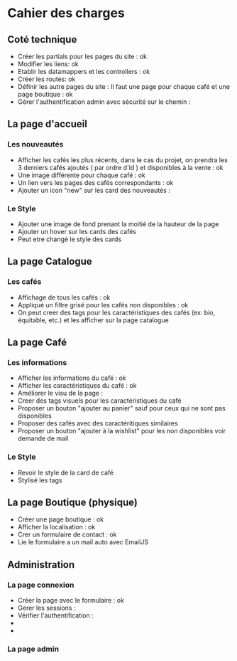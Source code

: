 # Cahier des charges

## Coté technique
- Créer les partials pour les pages du site : ok
- Modifier les liens: ok
- Etablir les datamappers et les controllers : ok
- Créer les routes: ok
- Définir les autre pages du site : Il faut une page pour chaque café et une page boutique : ok
- Gérer l'authentification admin avec sécurité sur le chemin :

## La page d'accueil

### Les nouveautés
- Afficher les cafés les plus récents, dans le cas du projet, on prendra les 3 derniers cafés ajoutés ( par ordre d'id ) et disponibles à la vente : ok
- Une image différente pour chaque café : ok
- Un lien vers les pages des cafés correspondants : ok
- Ajouter un icon "new" sur les card des nouveautés : 

### Le Style
- Ajouter une image de fond prenant la moitié de la hauteur de la page
- Ajouter un hover sur les cards des cafés
- Peut etre changé le style des cards

## La page Catalogue

### Les cafés
- Affichage de tous les cafés : ok
- Appliqué un filtre grisé pour les cafés non disponibles : ok
- On peut creer des tags pour les caractéristiques des cafés (ex: bio, équitable, etc.) et les afficher sur la page catalogue

## La page Café

### Les informations
- Afficher les informations du café : ok
- Afficher les caractéristiques du café : ok
- Améliorer le visu de la page :
- Creer des tags visuels pour les caractéristiques du café
- Proposer un bouton "ajouter au panier" sauf pour ceux qui ne sont pas disponibles
- Proposer des cafés avec des caractéritiques similaires
- Proposer un bouton "ajouter à la wishlist" pour les non disponibles voir demande de mail 


### Le Style
- Revoir le style de la card de café 
- Stylisé les tags

## La page Boutique (physique)

- Créer une page boutique : ok
- Afficher la localisation : ok
- Crer un formulaire de contact : ok
- Lie le formulaire a un mail auto avec EmailJS

## Administration 

### La page connexion 

- Créer la page avec le formulaire : ok
- Gerer les sessions : 
- Vérifier l'authentification : 
- 
- 

### La page admin
